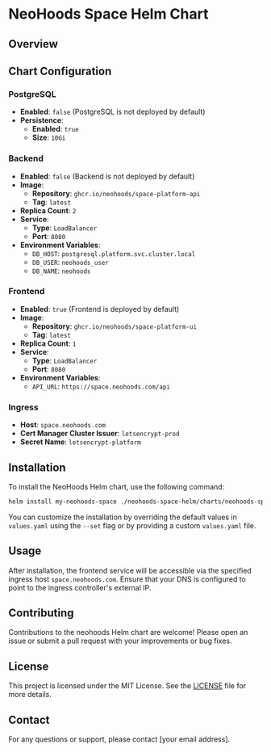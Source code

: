 # NeoHoods Space Helm Chart

## Overview


## Chart Configuration

### PostgreSQL

- **Enabled**: `false` (PostgreSQL is not deployed by default)
- **Persistence**:
  - **Enabled**: `true`
  - **Size**: `10Gi`

### Backend

- **Enabled**: `false` (Backend is not deployed by default)
- **Image**:
  - **Repository**: `ghcr.io/neohoods/space-platform-api`
  - **Tag**: `latest`
- **Replica Count**: `2`
- **Service**:
  - **Type**: `LoadBalancer`
  - **Port**: `8080`
- **Environment Variables**:
  - `DB_HOST`: `postgresql.platform.svc.cluster.local`
  - `DB_USER`: `neohoods_user`
  - `DB_NAME`: `neohoods`

### Frontend

- **Enabled**: `true` (Frontend is deployed by default)
- **Image**:
  - **Repository**: `ghcr.io/neohoods/space-platform-ui`
  - **Tag**: `latest`
- **Replica Count**: `1`
- **Service**:
  - **Type**: `LoadBalancer`
  - **Port**: `8080`
- **Environment Variables**:
  - `API_URL`: `https://space.neohoods.com/api`

### Ingress

- **Host**: `space.neohoods.com`
- **Cert Manager Cluster Issuer**: `letsencrypt-prod`
- **Secret Name**: `letsencrypt-platform`

## Installation

To install the NeoHoods Helm chart, use the following command:

```bash
helm install my-neohoods-space ./neohoods-space-helm/charts/neohoods-space
```

You can customize the installation by overriding the default values in `values.yaml` using the `--set` flag or by providing a custom `values.yaml` file.

## Usage

After installation, the frontend service will be accessible via the specified ingress host `space.neohoods.com`. Ensure that your DNS is configured to point to the ingress controller's external IP.

## Contributing

Contributions to the neohoods Helm chart are welcome! Please open an issue or submit a pull request with your improvements or bug fixes.

## License

This project is licensed under the MIT License. See the [LICENSE](LICENSE) file for more details.

## Contact

For any questions or support, please contact [your email address].
